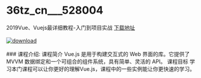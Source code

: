 # 36tz_cn___528004
2019Vue、Vuejs最详细教程-入门到项目实战
[下载地址](http://www.36tz.cn/article/528004 "下载地址")
<br/></br>[![download](http://36tz.cn/muke_img/2019_10_356-44-300x169.jpg "下载地址")](http://www.36tz.cn/article/528004 "下载地址")
<br/></br>### 课程介绍:
课程简介
Vue.js 是用于构建交互式的 Web 界面的库。它提供了 MVVM 数据绑定和一个可组合的组件系统，具有简单、灵活的 API。
课程目标
学习本门课程可以让你更好的理解Vue.js，课程中的一些实例能让你更快速的学习。


 
